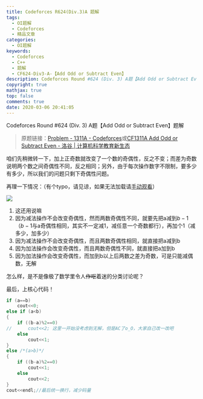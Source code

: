 ```yaml
---
title: Codeforces R624(Div.3)A 题解
tags:
  - OI题解
  - Codeforces
  - 精品文章
categories:
  - OI题解
keywords:
  - Codeforces
  - C++
  - 题解
  - CF624-Div3-A-【Add Odd or Subtract Even】
description: Codeforces Round #624 (Div. 3) A题【Add Odd or Subtract Even】题解
copyright: true
mathjax: true
top: false
comments: true
date: 2020-03-06 20:41:05
---
```


Codeforces Round #624 (Div. 3) A题【Add Odd or Subtract Even】题解

> 原题链接：[Problem - 1311A - Codeforces](https://codeforces.com/problemset/problem/1311/A)或[CF1311A Add Odd or Subtract Even - 洛谷 | 计算机科学教育新生态](https://www.luogu.com.cn/problem/CF1311A)

<!--more-->

咱们先稍微转一下，加上正奇数就改变了一个数的奇偶性，反之不变；而差为奇数说明两个数之间奇偶性不同，反之相同；另外，由于每次操作数字不限制，要多少有多少，所以我们的问题只剩下奇偶性问题。

再理一下情况：（有个typo，请见谅，如果无法加载请[手动观看](https://cdn.luogu.com.cn/upload/image_hosting/rbfx9ai7.png)）

![](https://cdn.luogu.com.cn/upload/image_hosting/rbfx9ai7.png)

1. 这还用说嘛
2. 因为减法操作不会改变奇偶性，然而两数奇偶性不同，就要先把a减到$b-1$（$b-1$与a奇偶性相同，其实不一定减1，减任意一个奇数都行），再加个1（减多少，加多少）
3. 因为减法操作不会改变奇偶性，而且两数奇偶性相同，就直接把a减到b
4. 因为加法操作会改变奇偶性，而且两数奇偶性不同，就直接把a加到b
5. 因为加法操作会改变奇偶性，而加到b以上后两数之差为奇数，可是只能减偶数，无解

怎么样，是不是像极了数学里令人~~作呕~~着迷的分类讨论呢？

最后，上核心代码！

```cpp
if (a==b)
	cout<<0;
else if (a<b)
{
	if ((b-a)%2==0)
//		cout<<2; 这里一开始没考虑到无解，但是AC了o_O，大家自己改一改吧
	else
		cout<<1;
}
else /*(a>b)*/
{
	if ((b-a)%2==0)
		cout<<1;
	else
		cout<<2;
}
cout<<endl;//最后统一换行，减少码量
```

